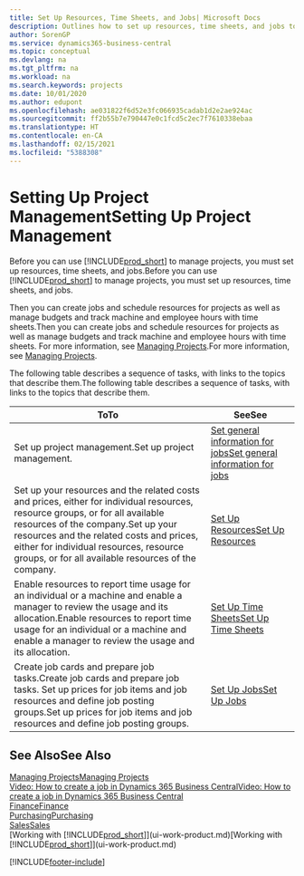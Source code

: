 ```yaml
---
title: Set Up Resources, Time Sheets, and Jobs| Microsoft Docs
description: Outlines how to set up resources, time sheets, and jobs to manage projects.
author: SorenGP
ms.service: dynamics365-business-central
ms.topic: conceptual
ms.devlang: na
ms.tgt_pltfrm: na
ms.workload: na
ms.search.keywords: projects
ms.date: 10/01/2020
ms.author: edupont
ms.openlocfilehash: ae031822f6d52e3fc066935cadab1d2e2ae924ac
ms.sourcegitcommit: ff2b55b7e790447e0c1fcd5c2ec7f7610338ebaa
ms.translationtype: HT
ms.contentlocale: en-CA
ms.lasthandoff: 02/15/2021
ms.locfileid: "5388308"
---
```

# <a name="setting-up-project-management"></a><span data-ttu-id="75592-103">Setting Up Project Management</span><span class="sxs-lookup"><span data-stu-id="75592-103">Setting Up Project Management</span></span>
<span data-ttu-id="75592-104">Before you can use [!INCLUDE[prod_short](includes/prod_short.md)] to manage projects, you must set up resources, time sheets, and jobs.</span><span class="sxs-lookup"><span data-stu-id="75592-104">Before you can use [!INCLUDE[prod_short](includes/prod_short.md)] to manage projects, you must set up resources, time sheets, and jobs.</span></span>

<span data-ttu-id="75592-105">Then you can create jobs and schedule resources for projects as well as manage budgets and track machine and employee hours with time sheets.</span><span class="sxs-lookup"><span data-stu-id="75592-105">Then you can create jobs and schedule resources for projects as well as manage budgets and track machine and employee hours with time sheets.</span></span> <span data-ttu-id="75592-106">For more information, see [Managing Projects](projects-manage-projects.md).</span><span class="sxs-lookup"><span data-stu-id="75592-106">For more information, see [Managing Projects](projects-manage-projects.md).</span></span>  

<span data-ttu-id="75592-107">The following table describes a sequence of tasks, with links to the topics that describe them.</span><span class="sxs-lookup"><span data-stu-id="75592-107">The following table describes a sequence of tasks, with links to the topics that describe them.</span></span>

| <span data-ttu-id="75592-108">To</span><span class="sxs-lookup"><span data-stu-id="75592-108">To</span></span> | <span data-ttu-id="75592-109">See</span><span class="sxs-lookup"><span data-stu-id="75592-109">See</span></span> |
| --- | --- |
| <span data-ttu-id="75592-110">Set up project management.</span><span class="sxs-lookup"><span data-stu-id="75592-110">Set up project management.</span></span>|[<span data-ttu-id="75592-111">Set general information for jobs</span><span class="sxs-lookup"><span data-stu-id="75592-111">Set general information for jobs</span></span>](projects-how-setup-jobs.md#to-set-general-information-for-jobs)|
| <span data-ttu-id="75592-112">Set up your resources and the related costs and prices, either for individual resources, resource groups, or for all available resources of the company.</span><span class="sxs-lookup"><span data-stu-id="75592-112">Set up your resources and the related costs and prices, either for individual resources, resource groups, or for all available resources of the company.</span></span> |[<span data-ttu-id="75592-113">Set Up Resources</span><span class="sxs-lookup"><span data-stu-id="75592-113">Set Up Resources</span></span>](projects-how-setup-resources.md) |
| <span data-ttu-id="75592-114">Enable resources to report time usage for an individual or a machine and enable a manager to review the usage and its allocation.</span><span class="sxs-lookup"><span data-stu-id="75592-114">Enable resources to report time usage for an individual or a machine and enable a manager to review the usage and its allocation.</span></span> |[<span data-ttu-id="75592-115">Set Up Time Sheets</span><span class="sxs-lookup"><span data-stu-id="75592-115">Set Up Time Sheets</span></span>](projects-how-setup-time-sheets.md) |
| <span data-ttu-id="75592-116">Create job cards and prepare job tasks.</span><span class="sxs-lookup"><span data-stu-id="75592-116">Create job cards and prepare job tasks.</span></span> <span data-ttu-id="75592-117">Set up prices for job items and job resources and define job posting groups.</span><span class="sxs-lookup"><span data-stu-id="75592-117">Set up prices for job items and job resources and define job posting groups.</span></span> |[<span data-ttu-id="75592-118">Set Up Jobs</span><span class="sxs-lookup"><span data-stu-id="75592-118">Set Up Jobs</span></span>](projects-how-setup-jobs.md) |

## <a name="see-also"></a><span data-ttu-id="75592-119">See Also</span><span class="sxs-lookup"><span data-stu-id="75592-119">See Also</span></span>

[<span data-ttu-id="75592-120">Managing Projects</span><span class="sxs-lookup"><span data-stu-id="75592-120">Managing Projects</span></span>](projects-manage-projects.md)  
[<span data-ttu-id="75592-121">Video: How to create a job in Dynamics 365 Business Central</span><span class="sxs-lookup"><span data-stu-id="75592-121">Video: How to create a job in Dynamics 365 Business Central</span></span>](https://www.youtube.com/watch?v=VqaPWr7BWmw)  
[<span data-ttu-id="75592-122">Finance</span><span class="sxs-lookup"><span data-stu-id="75592-122">Finance</span></span>](finance.md)  
[<span data-ttu-id="75592-123">Purchasing</span><span class="sxs-lookup"><span data-stu-id="75592-123">Purchasing</span></span>](purchasing-manage-purchasing.md)  
[<span data-ttu-id="75592-124">Sales</span><span class="sxs-lookup"><span data-stu-id="75592-124">Sales</span></span>](sales-manage-sales.md)  
<span data-ttu-id="75592-125">[Working with [!INCLUDE[prod_short](includes/prod_short.md)]](ui-work-product.md)</span><span class="sxs-lookup"><span data-stu-id="75592-125">[Working with [!INCLUDE[prod_short](includes/prod_short.md)]](ui-work-product.md)</span></span>  


[!INCLUDE[footer-include](includes/footer-banner.md)]